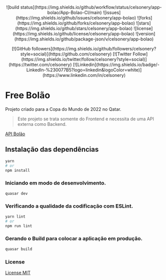 <p align=center>
![build status](https://img.shields.io/github/workflow/status/celsonery/app-bolao/App-Bolao-CI/main)
![issues](https://img.shields.io/github/issues/celsonery/app-bolao)
![forks](https://img.shields.io/github/forks/celsonery/app-bolao)
![stars](https://img.shields.io/github/stars/celsonery/app-bolao)
![license](https://img.shields.io/github/license/celsonery/app-bolao)
![version](https://img.shields.io/github/package-json/v/celsonery/app-bolao)
</p>

<p align=center>
[![GitHub followers](https://img.shields.io/github/followers/celsonery?style=social)](https://github.com/celsonery)
[![Twitter Follow](https://img.shields.io/twitter/follow/celsonery?style=social)](https://twitter.com/celsonery)
[![Linkedin](https://img.shields.io/badge/-LinkedIn-%230077B5?logo=linkedin&logoColor=white)](https://www.linkedin.com/in/celsonery)
</p>

# Free Bolão

Projeto criado para a Copa do Mundo de 2022 no Qatar.

> Este projeto se trata somente do Frontend e necessita de uma API externa como Backend.

[API Bolão](https://github.com/celsonery/api-bolao)

## Instalação das dependências
```bash
yarn
# or
npm install
```

### Iniciando em modo de desenvolvimento.
```bash
quasar dev
```

### Verificando a qualidade da codificação com ESLint.
```bash
yarn lint
# or
npm run lint
```

### Gerando o Build para colocar a aplicação em produção.
```bash
quasar build
```

### License
[License MIT](LICENSE)
